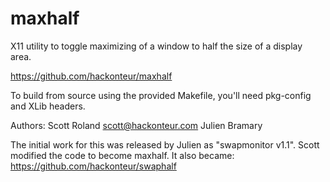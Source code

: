 maxhalf
=======
X11 utility to toggle maximizing of a window to half the size of a display area.

  https://github.com/hackonteur/maxhalf

To build from source using the provided Makefile, you'll need
pkg-config and XLib headers.

Authors: Scott Roland <scott@hackonteur.com>
         Julien Bramary

The initial work for this was released by Julien as "swapmonitor v1.1".
Scott modified the code to become maxhalf. It also became:
  https://github.com/hackonteur/swaphalf
